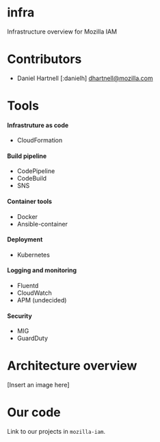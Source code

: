 # infra
Infrastructure overview for Mozilla IAM

# Contributors

* Daniel Hartnell [:danielh] dhartnell@mozilla.com

# Tools

#### Infrastruture as code

- CloudFormation

#### Build pipeline

- CodePipeline
- CodeBuild
- SNS

#### Container tools

- Docker
- Ansible-container

#### Deployment

- Kubernetes

#### Logging and monitoring

- Fluentd
- CloudWatch
- APM (undecided)

#### Security

- MIG
- GuardDuty

# Architecture overview

[Insert an image here]

# Our code

Link to our projects in `mozilla-iam`.

